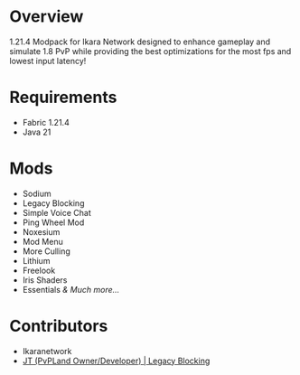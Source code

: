 # Overview
1.21.4 Modpack for Ikara Network designed to enhance gameplay and simulate 1.8 PvP while providing the best optimizations for the most fps and lowest input latency!

# Requirements
- Fabric 1.21.4
- Java 21

# Mods
- Sodium
- Legacy Blocking
- Simple Voice Chat
- Ping Wheel Mod
- Noxesium
- Mod Menu
- More Culling
- Lithium
- Freelook
- Iris Shaders
- Essentials
 *& Much more...*

# Contributors
- Ikaranetwork
- [JT (PvPLand Owner/Developer) | Legacy Blocking](https://github.com/PvPLand/LegacyBlocking)
